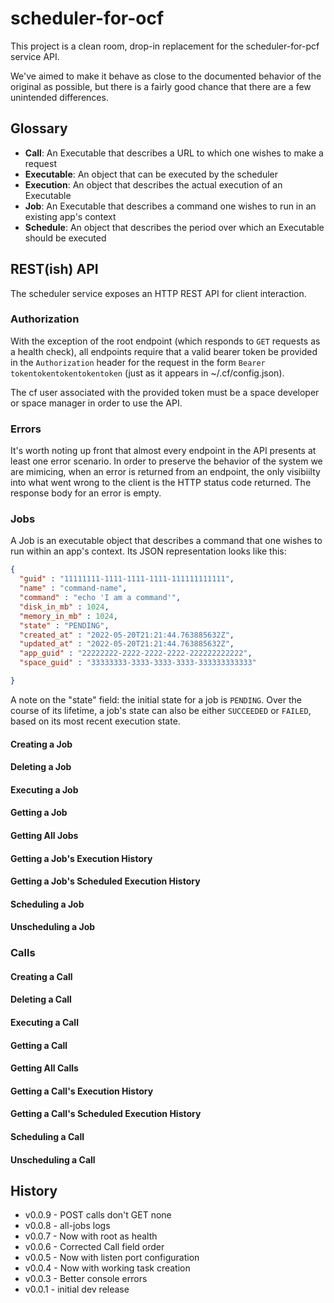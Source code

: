 # scheduler-for-ocf #

This project is a clean room, drop-in replacement for the scheduler-for-pcf service API.

We've aimed to make it behave as close to the documented behavior of the original as possible, but there is a fairly good chance that there are a few unintended differences.

## Glossary ##

* **Call**: An Executable that describes a URL to which one wishes to make a request
* **Executable**: An object that can be executed by the scheduler
* **Execution**: An object that describes the actual execution of an Executable
* **Job**: An Executable that describes a command one wishes to run in an existing app's context
* **Schedule**: An object that describes the period over which an Executable should be executed

## REST(ish) API ##

The scheduler service exposes an HTTP REST API for client interaction.

### Authorization ###

With the exception of the root endpoint (which responds to `GET` requests as a health check), all endpoints require that a valid bearer token be provided in the `Authorization` header for the request in the form `Bearer tokentokentokentokentoken` (just as it appears in ~/.cf/config.json).

The cf user associated with the provided token must be a space developer or space manager in order to use the API.

### Errors ###

It's worth noting up front that almost every endpoint in the API presents at least one error scenario. In order to preserve the behavior of the system we are mimicing, when an error is returned from an endpoint, the only visibiilty into what went wrong to the client is the HTTP status code returned. The response body for an error is empty.

### Jobs ###

A Job is an executable object that describes a command that one wishes to run within an app's context. Its JSON representation looks like this:

```json
{
  "guid" : "11111111-1111-1111-1111-111111111111",
  "name" : "command-name",
  "command" : "echo 'I am a command'",
  "disk_in_mb" : 1024,
  "memory_in_mb" : 1024,
  "state" : "PENDING",
  "created_at" : "2022-05-20T21:21:44.763885632Z",
  "updated_at" : "2022-05-20T21:21:44.763885632Z",
  "app_guid" : "22222222-2222-2222-2222-222222222222",
  "space_guid" : "33333333-3333-3333-3333-333333333333"

}
```

A note on the "state" field: the initial state for a job is `PENDING`. Over the course of its lifetime, a job's state can also be either `SUCCEEDED` or `FAILED`, based on its most recent execution state.

#### Creating a Job ####

#### Deleting a Job ####

#### Executing a Job ####

#### Getting a Job ####

#### Getting All Jobs ####

#### Getting a Job's Execution History ####

#### Getting a Job's Scheduled Execution History ####

#### Scheduling a Job ####

#### Unscheduling a Job ####

### Calls ###

#### Creating a Call ####

#### Deleting a Call ####

#### Executing a Call ####

#### Getting a Call ####

#### Getting All Calls ####

#### Getting a Call's Execution History ####

#### Getting a Call's Scheduled Execution History ####

#### Scheduling a Call ####

#### Unscheduling a Call ####


## History ##

* v0.0.9 - POST calls don't GET none
* v0.0.8 - all-jobs logs
* v0.0.7 - Now with root as health
* v0.0.6 - Corrected Call field order
* v0.0.5 - Now with listen port configuration
* v0.0.4 - Now with working task creation
* v0.0.3 - Better console errors
* v0.0.1 - initial dev release
